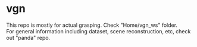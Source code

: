 # vgn
This repo is mostly for actual grasping. Check "Home/vgn_ws" folder.  
For general information including dataset, scene reconstruction, etc, check out "panda" repo.
